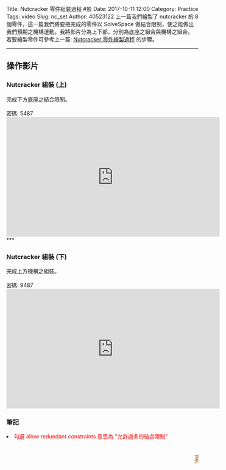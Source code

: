 Title: Nutcracker 零件組裝過程 #影
Date: 2017-10-11 12:00
Category: Practice
Tags: video
Slug: nc_set
Author: 40523122 
上一篇我們繪製了 nutcracker 的 8 個零件，這一篇我們將要把完成的零件以 SolveSpace 做結合限制，使之能做出我們預期之機構運動。我將影片分為上下部，分別為底座之組合與機構之組合。<br/>
若要繪製零件可參考上一篇: <font color="#0066FF">[Nutcracker 零件繪製過程](https://cadpa.kmol.info/40523122/doc/trunk/blog/nc_draw.html)</font> 的步驟。
<!-- PELICAN_END_SUMMARY -->
***
<h2>操作影片</h2>
<h3>Nutcracker 組裝 (上)</h3>
完成下方底座之結合限制。<br/><br/>
<h7>密碼: 5487</h7><br/>
<iframe width="560" height="315" src="https://www.youtube.com/embed/sOfUt6Z_nyw" frameborder="0" gesture="media" allowfullscreen ></iframe>
<br/>
***
<h3>Nutcracker 組裝 (下)</h3>
完成上方機構之組裝。<br/><br/>
<h7>密碼: 9487</h7><br/>
<iframe width="560" height="315" src="https://www.youtube.com/embed/FOakltXf18Q" frameborder="0" gesture="media" allowfullscreen></iframe>
<br/>
<h3> 筆記 </h3>
<li><font color="	#FF0000"> 勾選 allow redundant constraints 意思為 "允許過多的結合限制"  </font></li><br/>
 


<font color="#BB5500" size="5"><marquee scrollamount="10">喜歡我的影片請按個喜歡，想要持續追蹤也可以訂閱我哦，別忘了開起小鈴鐺，這樣每當有新片時才會第一時間通知哦!!!每天下午 5:00 不會發片，那我們下次見。</marquee></font></p>

